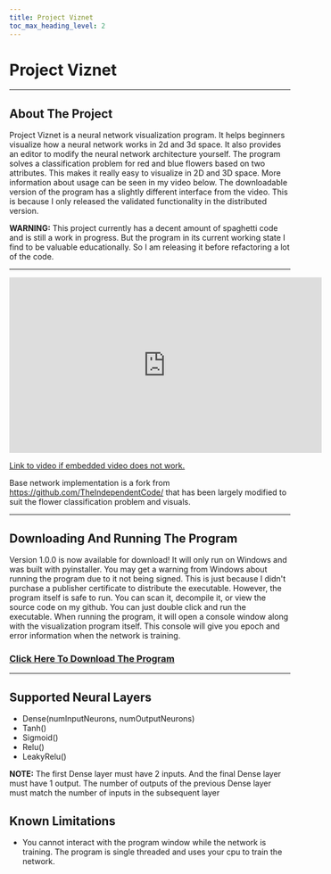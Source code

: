 ```yaml
---
title: Project Viznet
toc_max_heading_level: 2
---
```


# Project Viznet

---

## About The Project

Project Viznet is a neural network visualization program. It helps beginners visualize how a neural network works in 2d and 3d space. It also provides an editor to modify the neural network architecture yourself. The program solves a classification problem for red and blue flowers based on two attributes. This makes it really easy to visualize in 2D and 3D space. More information about usage can be seen in my video below. The downloadable version of the program has a slightly different interface from the video. This is because I only released the validated functionality in the distributed version.

**WARNING:** This project currently has a decent amount of spaghetti code and is still a work in progress. But the program in its current working state I find to be valuable educationally. So I am releasing it before refactoring a lot of the code.

---

<div class="videoWrapper">
<iframe width="560" height="315" src="https://www.youtube.com/embed/GffIyL9l3gc" title="YouTube video player" frameborder="0" allow="accelerometer; autoplay; clipboard-write; encrypted-media; gyroscope; picture-in-picture; fullscreen"></iframe>
</div>

[Link to video if embedded video does not work.](https://youtu.be/GffIyL9l3gc)

Base network implementation is a fork from https://github.com/TheIndependentCode/ that has been largely modified to suit the flower classification problem and visuals.

---

## Downloading And Running The Program

Version 1.0.0 is now available for download! It will only run on Windows and was built with pyinstaller. You may get a warning from Windows about running the program due to it not being signed. This is just because I didn't purchase a publisher certificate to distribute the executable. However, the program itself is safe to run. You can scan it, decompile it, or view the source code on my github. You can just double click and run the executable. When running the program, it will open a console window along with the visualization program itself. This console will give you epoch and error information when the network is training.

### [Click Here To Download The Program](https://github.com/Logon27/Project-VizNet/raw/main/dist/ProjectViznet-1.0.0.exe)

---

## Supported Neural Layers
- Dense(numInputNeurons, numOutputNeurons)
- Tanh()
- Sigmoid()
- Relu()
- LeakyRelu()

**NOTE:** The first Dense layer must have 2 inputs. And the final Dense layer must have 1 output. The number of outputs of the previous Dense layer must match the number of inputs in the subsequent layer

## Known Limitations
- You cannot interact with the program window while the network is training. The program is single threaded and uses your cpu to train the network.
